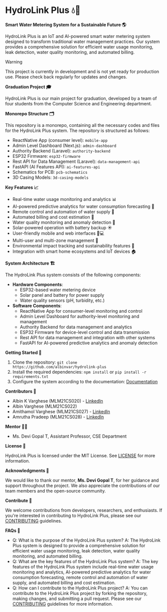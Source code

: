 # **HydroLink Plus 💧🔗**

**Smart Water Metering System for a Sustainable Future 🌎**

HydroLink Plus is an IoT and AI-powered smart water metering system designed to transform traditional water management practices. Our system provides a comprehensive solution for efficient water usage monitoring, leak detection, water quality monitoring, and automated billing.

> [!WARNING]
> This project is currently in development and is not yet ready for production use. Please check back regularly for updates and changes.

**Graduation Project 🎓**

HydroLink Plus is our main project for graduation, developed by a team of four students from the Computer Science and Engineering department.

**Monorepo Structure 🗂️**

This repository is a monorepo, containing all the necessary codes and files for the HydroLink Plus system. The repository is structured as follows:

- ReactNative App (consumer level): `mobile-app`
- Admin Level Dashboard (Next.js): `admin-dashboard`
- Authority Backend (Laravel): `authority-backend`
- ESP32 Firmware: `esp32-firmware`
- Rest API for Data Management (Laravel): `data-management-api`
- FastAPI (AI Features API): `ai-features-api`
- Schematics for PCB: `pcb-schematics`
- 3D Casing Models: `3d-casing-models`

**Key Features 📈**

- Real-time water usage monitoring and analytics 📊
- AI-powered predictive analytics for water consumption forecasting 🔮
- Remote control and automation of water supply 📱
- Automated billing and cost estimation 💸
- Water quality monitoring and anomaly detection 🚨
- Solar-powered operation with battery backup ☀️
- User-friendly mobile and web interfaces 📱💻
- Multi-user and multi-zone management 👥
- Environmental impact tracking and sustainability features 🌟
- Integration with smart home ecosystems and IoT devices 🏠

**System Architecture 🏗️**

The HydroLink Plus system consists of the following components:

- **Hardware Components**:
  - ESP32-based water metering device
  - Solar panel and battery for power supply
  - Water quality sensors (pH, turbidity, etc.)
- **Software Components**:
  - ReactNative App for consumer-level monitoring and control
  - Admin Level Dashboard for authority-level monitoring and management
  - Authority Backend for data management and analytics
  - ESP32 Firmware for device-level control and data transmission
  - Rest API for data management and integration with other systems
  - FastAPI for AI-powered predictive analytics and anomaly detection

**Getting Started 🚀**

1. Clone the repository: `git clone https://github.com/albinvar/hydrolink-plus`
2. Install the required dependencies: `npm install` or `pip install -r requirements.txt`
3. Configure the system according to the documentation: [Documentation](https://github.com/albinvar/hydrolink-plus/wiki)

**Contributors 👥**

- Albin K Varghese (MLM21CS020) - [LinkedIn](https://www.linkedin.com/in/albinvar/)
- Albin Varghese (MLM21CS022)
- Amithamol Varghese (MLM21CS027) - [LinkedIn](https://www.linkedin.com/in/amithamol/)
- Amrutha Pradeep (MLM21CS028) - [LinkedIn](https://www.linkedin.com/in/amrutha-pradeep-070893249/)

**Mentor 👩‍🏫**

- Ms. Devi Gopal T, Assistant Professor, CSE Department

**License 📜**

HydroLink Plus is licensed under the MIT License. See [LICENSE](https://github.com/albinvar/hydrolink-plus/blob/master/LICENSE) for more information.

**Acknowledgments 🙏**

We would like to thank our mentor, **Ms. Devi Gopal T**, for her guidance and support throughout the project. We also appreciate the contributions of our team members and the open-source community.

**Contribute 🤝**

We welcome contributions from developers, researchers, and enthusiasts. If you're interested in contributing to HydroLink Plus, please see our [CONTRIBUTING](https://github.com/albinvar/hydrolink-plus/blob/master/CONTRIBUTING.md) guidelines.

**FAQs 🤔**

- Q: What is the purpose of the HydroLink Plus system?
  A: The HydroLink Plus system is designed to provide a comprehensive solution for efficient water usage monitoring, leak detection, water quality monitoring, and automated billing.
- Q: What are the key features of the HydroLink Plus system?
  A: The key features of the HydroLink Plus system include real-time water usage monitoring and analytics, AI-powered predictive analytics for water consumption forecasting, remote control and automation of water supply, and automated billing and cost estimation.
- Q: How can I contribute to the HydroLink Plus project?
  A: You can contribute to the HydroLink Plus project by forking the repository, making changes, and submitting a pull request. Please see our [CONTRIBUTING](https://github.com/albinvar/hydrolink-plus/blob/master/CONTRIBUTING.md) guidelines for more information.
